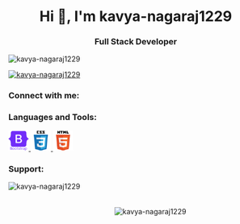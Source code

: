 <h1 align="center">Hi 👋, I'm kavya-nagaraj1229</h1>
<h3 align="center">Full Stack Developer</h3>

<p align="left"> <img src="https://komarev.com/ghpvc/?username=kavya-nagaraj1229&label=Profile%20views&color=0e75b6&style=flat" alt="kavya-nagaraj1229" /> </p>

<p align="left"> <a href="https://github.com/ryo-ma/github-profile-trophy"><img src="https://github-profile-trophy.vercel.app/?username=kavya-nagaraj1229" alt="kavya-nagaraj1229" /></a> </p>

<h3 align="left">Connect with me:</h3>
<p align="left">
</p>

<h3 align="left">Languages and Tools:</h3>
<p align="left"> <a href="https://getbootstrap.com" target="_blank" rel="noreferrer"> <img src="https://raw.githubusercontent.com/devicons/devicon/master/icons/bootstrap/bootstrap-plain-wordmark.svg" alt="bootstrap" width="40" height="40"/> </a> <a href="https://www.w3schools.com/css/" target="_blank" rel="noreferrer"> <img src="https://raw.githubusercontent.com/devicons/devicon/master/icons/css3/css3-original-wordmark.svg" alt="css3" width="40" height="40"/> </a> <a href="https://www.w3.org/html/" target="_blank" rel="noreferrer"> <img src="https://raw.githubusercontent.com/devicons/devicon/master/icons/html5/html5-original-wordmark.svg" alt="html5" width="40" height="40"/> </a> </p>

<h3 align="left">Support:</h3>
<p><a href="https://www.buymeacoffee.com/kavya-nagaraj1229"> <img align="left" src="https://cdn.buymeacoffee.com/buttons/v2/default-yellow.png" height="50" width="210" alt="kavya-nagaraj1229" /></a></p><br><br>

<p><img align="center" src="https://github-readme-stats.vercel.app/api/top-langs?username=kavya-nagaraj1229&show_icons=true&locale=en&layout=compact" alt="kavya-nagaraj1229" /></p>
